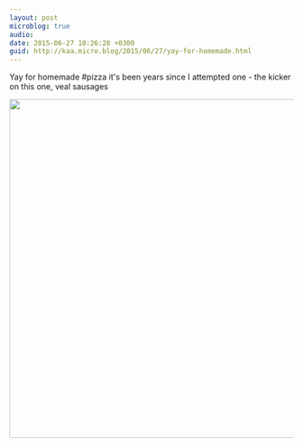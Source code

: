 ```yaml
---
layout: post
microblog: true
audio: 
date: 2015-06-27 10:26:28 +0300
guid: http://kaa.micro.blog/2015/06/27/yay-for-homemade.html
---
```

Yay for homemade #pizza it's been years since I attempted one - the kicker on this one, veal sausages

<img src="https://micro.kaa.bz/uploads/2018/e60c3cb121.jpg" width="600" height="600" />
